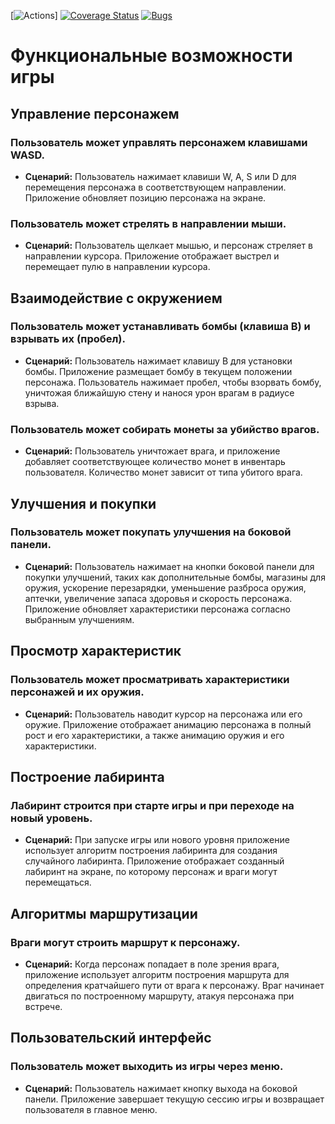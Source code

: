 [![Actions](https://github.com/GeorgiiZaharov/Project42/actions/workflows/coverage.yml/badge.svg)]
[![Coverage Status](https://coveralls.io/repos/github/GeorgiiZaharov/Project42/badge.svg?branch=main)](https://coveralls.io/github/GeorgiiZaharov/Project42?branch=main)
[![Bugs](https://sonarcloud.io/api/project_badges/measure?project=GeorgiiZaharov_Project42&metric=bugs)](https://sonarcloud.io/summary/new_code?id=GeorgiiZaharov_Project42)

# Функциональные возможности игры

## Управление персонажем

### Пользователь может управлять персонажем клавишами WASD.
- **Сценарий:** Пользователь нажимает клавиши W, A, S или D для перемещения персонажа в соответствующем направлении. Приложение обновляет позицию персонажа на экране.

### Пользователь может стрелять в направлении мыши.
- **Сценарий:** Пользователь щелкает мышью, и персонаж стреляет в направлении курсора. Приложение отображает выстрел и перемещает пулю в направлении курсора.

## Взаимодействие с окружением

### Пользователь может устанавливать бомбы (клавиша B) и взрывать их (пробел).
- **Сценарий:** Пользователь нажимает клавишу B для установки бомбы. Приложение размещает бомбу в текущем положении персонажа. Пользователь нажимает пробел, чтобы взорвать бомбу, уничтожая ближайшую стену и нанося урон врагам в радиусе взрыва.

### Пользователь может собирать монеты за убийство врагов.
- **Сценарий:** Пользователь уничтожает врага, и приложение добавляет соответствующее количество монет в инвентарь пользователя. Количество монет зависит от типа убитого врага.

## Улучшения и покупки

### Пользователь может покупать улучшения на боковой панели.
- **Сценарий:** Пользователь нажимает на кнопки боковой панели для покупки улучшений, таких как дополнительные бомбы, магазины для оружия, ускорение перезарядки, уменьшение разброса оружия, аптечки, увеличение запаса здоровья и скорость персонажа. Приложение обновляет характеристики персонажа согласно выбранным улучшениям.

## Просмотр характеристик

### Пользователь может просматривать характеристики персонажей и их оружия.
- **Сценарий:** Пользователь наводит курсор на персонажа или его оружие. Приложение отображает анимацию персонажа в полный рост и его характеристики, а также анимацию оружия и его характеристики.

## Построение лабиринта

### Лабиринт строится при старте игры и при переходе на новый уровень.
- **Сценарий:** При запуске игры или нового уровня приложение использует алгоритм построения лабиринта для создания случайного лабиринта. Приложение отображает созданный лабиринт на экране, по которому персонаж и враги могут перемещаться.

## Алгоритмы маршрутизации

### Враги могут строить маршрут к персонажу.
- **Сценарий:** Когда персонаж попадает в поле зрения врага, приложение использует алгоритм построения маршрута для определения кратчайшего пути от врага к персонажу. Враг начинает двигаться по построенному маршруту, атакуя персонажа при встрече.

## Пользовательский интерфейс

### Пользователь может выходить из игры через меню.
- **Сценарий:** Пользователь нажимает кнопку выхода на боковой панели. Приложение завершает текущую сессию игры и возвращает пользователя в главное меню.
